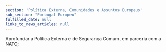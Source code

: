 ```yaml
---
section: 'Política Externa, Comunidades e Assuntos Europeus'
sub_section: "Portugal Europeu"
fulfilled_date: null
links_to_news_articles: null
---
```


Aprofundar a Política Externa e de Segurança Comum, em parceria com a NATO;